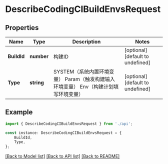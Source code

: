 # DescribeCodingCIBuildEnvsRequest


## Properties

Name | Type | Description | Notes
------------ | ------------- | ------------- | -------------
**BuildId** | **number** | 构建ID | [optional] [default to undefined]
**Type** | **string** | SYSTEM（系统内置环境变量） Param（触发构建输入环境变量） Env（构建计划填写环境变量） | [optional] [default to undefined]

## Example

```typescript
import { DescribeCodingCIBuildEnvsRequest } from './api';

const instance: DescribeCodingCIBuildEnvsRequest = {
    BuildId,
    Type,
};
```

[[Back to Model list]](../README.md#documentation-for-models) [[Back to API list]](../README.md#documentation-for-api-endpoints) [[Back to README]](../README.md)
